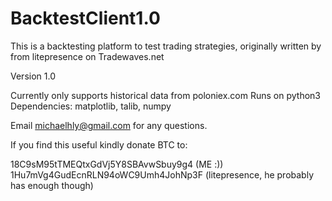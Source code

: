 # BacktestClient1.0
This is a backtesting platform to test trading strategies, originally written by from litepresence on Tradewaves.net

Version 1.0

Currently only supports historical data from poloniex.com
Runs on python3
Dependencies: matplotlib, talib, numpy

Email michaelhly@gmail.com for any questions.

If you find this useful kindly donate BTC to:

18C9sM95tTMEQtxGdVj5Y8SBAvwSbuy9g4 (ME :))
1Hu7mVg4GudEcnRLN94oWC9Umh4JohNp3F (litepresence, he probably has enough though)
